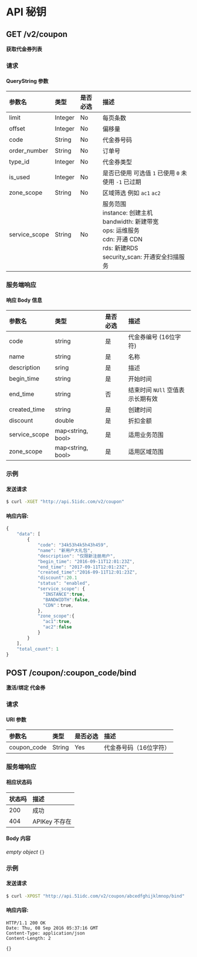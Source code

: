# API 秘钥

<!-- toc -->

## GET /v2/coupon

**获取代金券列表**

### 请求

#### QueryString 参数

|参数名 | 类型 | 是否必选 | 描述 |
| :-- | :-- | :-- | :-- |
| limit | Integer | No | 每页条数 |
| offset |  Integer | No | 偏移量 |
| code | String | No | 代金券号码 |
| order_number| String| No | 订单号|
| type_id | Integer | No | 代金券类型|
| is_used| Integer | No | 是否已使用 可选值 `1` 已使用  `0` 未使用  `-1` 已过期|
| zone_scope| String | No | 区域筛选 例如 `ac1` `ac2` |
| service_scope| String | No | 服务范围 <br>instance: 创建主机 <br>bandwidth: 新建带宽 <br>ops: 运维服务 <br>cdn: 开通 CDN <br>rds: 新建RDS <br>security_scan: 开通安全扫描服务  |

### 服务端响应

#### 响应 Body 信息

|参数名 | 类型 | 是否必选 | 描述 |
| :-- | :-- | :-- | :-- |
|code|string|是|代金券编号 (16位字符)|
|name|string|是|名称|
|description|sring|是|描述|
|begin_time|string|是|开始时间|
|end_time|string|否|结束时间 `NUll` 空值表示长期有效|
|created_time|string|是|创建时间|
|discount|double|是| 折扣金额|
|service_scope|map<string, bool>|是|适用业务范围 |
|zone_scope|map<string, bool>|是|适用区域范围|

### 示例

#### 发送请求

```bash
$ curl -XGET "http://api.51idc.com/v2/coupon"
```

#### 响应内容:

```js
{
    "data": [
        {
            "code": "34k53h4k5h43h459",
            "name": "新用户大礼包",
            "description": "仅限新注册用户",
            "begin_time": "2016-09-11T12:01:23Z",
            "end_time": "2017-09-11T12:01:23Z",
            "created_time":"2016-09-11T12:01:23Z",
            "discount":20.1
            "status": "enabled",
            "service_scope": {
              "INSTANCE":true,
              "BANDWIDTH":false,
              "CDN"：true,
            },
            "zone_scope":{
              "ac1":true,
              "ac2":false
            }
        }
    ],
    "total_count": 1
}
```


## POST /coupon/:coupon_code/bind

**激活/绑定 代金券**


### 请求

#### URI 参数

|参数名 | 类型 | 是否必选 | 描述 |
| :-- | :-- | :-- | :-- |
| coupon_code | String | Yes | 代金券号码（16位字符） |

### 服务端响应

#### 相应状态码
|状态吗 | 描述 |
| :-- | :-- |
|200|成功|
|404|APIKey 不存在|

#### Body 内容

_empty object_
`{}`

### 示例
#### 发送请求

```bash
$ curl -XPOST "http://api.51idc.com/v2/coupon/abcedfghijklmnop/bind"
```
#### 响应内容:


```
HTTP/1.1 200 OK
Date: Thu, 08 Sep 2016 05:37:16 GMT
Content-Type: application/json
Content-Length: 2

{}
```



